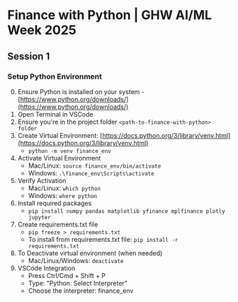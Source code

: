 # Finance with Python | GHW AI/ML Week 2025

## Session 1

### Setup Python Environment

0. Ensure Python is installed on your system - [https://www.python.org/downloads/](https://www.python.org/downloads/)
1. Open Terminal in VSCode
2. Ensure you're in the project folder `<path-to-finance-with-python> folder`
3. Create Virtual Environment: [https://docs.python.org/3/library/venv.html](https://docs.python.org/3/library/venv.html)
    - `python -m venv finance_env`
4. Activate Virtual Environment
    - Mac/Linux: `source finance_env/bin/activate`
    - Windows: `.\finance_env\Scripts\activate`
5. Verify Activation
    - Mac/Linux: `which python`
    - Windows: `where python`
6. Install required packages
    - `pip install numpy pandas matplotlib yfinance mplfinance plotly jupyter`
7. Create requirements.txt file
    - `pip freeze > requirements.txt`
    - To install from requirements.txt file: `pip install -r requirements.txt`
8. To Deactivate virtual environment (when needed)
    - Mac/Linux/Windows: `deactivate`
9. VSCode Integration
    - Press Ctrl/Cmd + Shift + P
    - Type: "Python: Select Interpreter"
    - Choose the interpreter: finance_env
